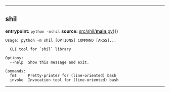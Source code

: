 

------------
## shil

**entrypoint:** `python -mshil`
**source:** [src/shil/__main__.py](src/shil/__main__.py)}})

```
Usage: python -m shil [OPTIONS] COMMAND [ARGS]...

  CLI tool for `shil` library

Options:
  --help  Show this message and exit.

Commands:
  fmt     Pretty-printer for (line-oriented) bash
  invoke  Invocation tool for (line-oriented) bash
```
------------